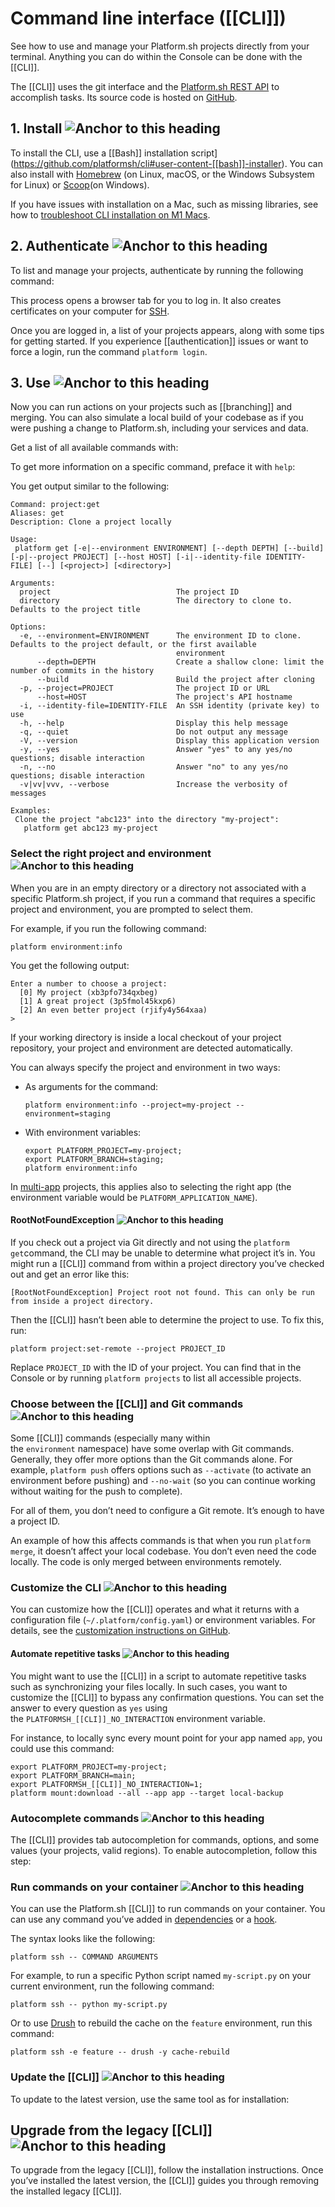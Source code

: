 # Command line interface ([[CLI]])

See how to use and manage your Platform.sh projects directly from your terminal. Anything you can do within the Console can be done with the [[CLI]].

The [[CLI]] uses the git interface and the [Platform.sh REST API](https://api.platform.sh/docs/) to accomplish tasks. Its source code is hosted on [GitHub](https://github.com/platformsh/cli).

## 1. Install ![Anchor to this heading](https://docs.platform.sh/images/svg/link.svg)

To install the CLI, use a [[Bash]] installation script](https://github.com/platformsh/cli#user-content-[[bash]]-installer). You can also install with [Homebrew](https://brew.sh/) (on Linux, macOS, or the Windows Subsystem for Linux) or [Scoop](https://scoop.sh/)(on Windows).

If you have issues with installation on a Mac, such as missing libraries, see how to [troubleshoot CLI installation on M1 Macs](https://community.platform.sh/t/troubleshoot-cli-installation-on-m1-macs/1202).

## 2. Authenticate ![Anchor to this heading](https://docs.platform.sh/images/svg/link.svg)

To list and manage your projects, authenticate by running the following command:

This process opens a browser tab for you to log in. It also creates certificates on your computer for [SSH](https://docs.platform.sh/development/ssh.html).

Once you are logged in, a list of your projects appears, along with some tips for getting started. If you experience [[authentication]] issues or want to force a login, run the command `platform login`.

## 3. Use ![Anchor to this heading](https://docs.platform.sh/images/svg/link.svg)

Now you can run actions on your projects such as [[branching]] and merging. You can also simulate a local build of your codebase as if you were pushing a change to Platform.sh, including your services and data.

Get a list of all available commands with:

To get more information on a specific command, preface it with `help`:

You get output similar to the following:

```
Command: project:get
Aliases: get
Description: Clone a project locally

Usage:
 platform get [-e|--environment ENVIRONMENT] [--depth DEPTH] [--build] [-p|--project PROJECT] [--host HOST] [-i|--identity-file IDENTITY-FILE] [--] [<project>] [<directory>]

Arguments:
  project                            The project ID
  directory                          The directory to clone to. Defaults to the project title

Options:
  -e, --environment=ENVIRONMENT      The environment ID to clone. Defaults to the project default, or the first available
                                     environment
      --depth=DEPTH                  Create a shallow clone: limit the number of commits in the history
      --build                        Build the project after cloning
  -p, --project=PROJECT              The project ID or URL
      --host=HOST                    The project's API hostname
  -i, --identity-file=IDENTITY-FILE  An SSH identity (private key) to use
  -h, --help                         Display this help message
  -q, --quiet                        Do not output any message
  -V, --version                      Display this application version
  -y, --yes                          Answer "yes" to any yes/no questions; disable interaction
  -n, --no                           Answer "no" to any yes/no questions; disable interaction
  -v|vv|vvv, --verbose               Increase the verbosity of messages

Examples:
 Clone the project "abc123" into the directory "my-project":
   platform get abc123 my-project
```

### Select the right project and environment ![Anchor to this heading](https://docs.platform.sh/images/svg/link.svg)

When you are in an empty directory or a directory not associated with a specific Platform.sh project, if you run a command that requires a specific project and environment, you are prompted to select them.

For example, if you run the following command:

```
platform environment:info
```

You get the following output:

```
Enter a number to choose a project:
  [0] My project (xb3pfo734qxbeg)
  [1] A great project (3p5fmol45kxp6)
  [2] An even better project (rjify4y564xaa)
>
```

If your working directory is inside a local checkout of your project repository, your project and environment are detected automatically.

You can always specify the project and environment in two ways:

- As arguments for the command:
    
    ```
    platform environment:info --project=my-project --environment=staging
    ```
    
- With environment variables:
    
    ```
    export PLATFORM_PROJECT=my-project;
    export PLATFORM_BRANCH=staging;
    platform environment:info
    ```
    

In [multi-app](https://docs.platform.sh/create-apps/multi-app.html) projects, this applies also to selecting the right app (the environment variable would be `PLATFORM_APPLICATION_NAME`).

#### RootNotFoundException ![Anchor to this heading](https://docs.platform.sh/images/svg/link.svg)

If you check out a project via Git directly and not using the `platform get`command, the CLI may be unable to determine what project it’s in. You might run a [[CLI]] command from within a project directory you’ve checked out and get an error like this:

```
[RootNotFoundException] Project root not found. This can only be run from inside a project directory.
```

Then the [[CLI]] hasn’t been able to determine the project to use. To fix this, run:

```
platform project:set-remote --project PROJECT_ID
```

Replace `PROJECT_ID` with the ID of your project. You can find that in the Console or by running `platform projects` to list all accessible projects.

### Choose between the [[CLI]] and Git commands ![Anchor to this heading](https://docs.platform.sh/images/svg/link.svg)

Some [[CLI]] commands (especially many within the `environment` namespace) have some overlap with Git commands. Generally, they offer more options than the Git commands alone. For example, `platform push` offers options such as `--activate` (to activate an environment before pushing) and `--no-wait` (so you can continue working without waiting for the push to complete).

For all of them, you don’t need to configure a Git remote. It’s enough to have a project ID.

An example of how this affects commands is that when you run `platform merge`, it doesn’t affect your local codebase. You don’t even need the code locally. The code is only merged between environments remotely.

### Customize the CLI ![Anchor to this heading](https://docs.platform.sh/images/svg/link.svg)

You can customize how the [[CLI]] operates and what it returns with a configuration file (`~/.platform/config.yaml`) or environment variables. For details, see the [customization instructions on GitHub](https://github.com/platformsh/legacy-cli#user-content-customization).

#### Automate repetitive tasks ![Anchor to this heading](https://docs.platform.sh/images/svg/link.svg)

You might want to use the [[CLI]] in a script to automate repetitive tasks such as synchronizing your files locally. In such cases, you want to customize the [[CLI]] to bypass any confirmation questions. You can set the answer to every question as `yes` using the `PLATFORMSH_[[CLI]]_NO_INTERACTION` environment variable.

For instance, to locally sync every mount point for your app named `app`, you could use this command:

```
export PLATFORM_PROJECT=my-project;
export PLATFORM_BRANCH=main;
export PLATFORMSH_[[CLI]]_NO_INTERACTION=1;
platform mount:download --all --app app --target local-backup
```

### Autocomplete commands ![Anchor to this heading](https://docs.platform.sh/images/svg/link.svg)

The [[CLI]] provides tab autocompletion for commands, options, and some values (your projects, valid regions). To enable autocompletion, follow this step:

### Run commands on your container ![Anchor to this heading](https://docs.platform.sh/images/svg/link.svg)

You can use the Platform.sh [[CLI]] to run commands on your container. You can use any command you’ve added in [dependencies](https://docs.platform.sh/create-apps/app-reference.html#dependencies) or a [hook](https://docs.platform.sh/create-apps/app-reference.html#hooks).

The syntax looks like the following:

```
platform ssh -- COMMAND ARGUMENTS
```

For example, to run a specific Python script named `my-script.py` on your current environment, run the following command:

```
platform ssh -- python my-script.py
```

Or to use [Drush](https://www.drush.org/latest/install/) to rebuild the cache on the `feature` environment, run this command:

```
platform ssh -e feature -- drush -y cache-rebuild
```

### Update the [[CLI]] ![Anchor to this heading](https://docs.platform.sh/images/svg/link.svg)

To update to the latest version, use the same tool as for installation:

## Upgrade from the legacy [[CLI]] ![Anchor to this heading](https://docs.platform.sh/images/svg/link.svg)

To upgrade from the legacy [[CLI]], follow the installation instructions. Once you’ve installed the latest version, the [[CLI]] guides you through removing the installed legacy [[CLI]].